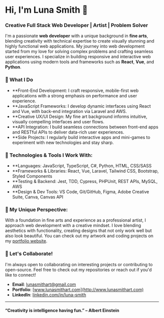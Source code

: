 # Hi, I'm Luna Smith 👋

### Creative Full Stack Web Developer | Artist | Problem Solver

I'm a passionate **web developer** with a unique background in **fine arts**, blending creativity with technical expertise to create visually stunning and highly functional web applications. My journey into web development started from my love for solving complex problems and crafting seamless user experiences. I specialize in building responsive and interactive web applications using modern tools and frameworks such as **React**, **Vue**, and **Python**.

### 🚀 What I Do
- **Front-End Development: I craft responsive, mobile-first web applications with a strong emphasis on performance and user experience.
- **JavaScript Frameworks: I develop dynamic interfaces using React and Vue, with back-end integration via Laravel and AWS.
- **Creative UX/UI Design: My fine art background informs intuitive, visually compelling interfaces and user flows.
- **API Integration: I build seamless connections between front-end apps and RESTful APIs to deliver data-rich user experiences.
- **Side Projects: I regularly build interactive apps and mini-games to experiment with new technologies and stay sharp.

### 🔧 Technologies & Tools I Work With:
- **Languages: JavaScript, TypeScript, C#, Python, HTML, CSS/SASS
- **Frameworks & Libraries: React, Vue, Laravel, Tailwind CSS, Bootstrap, Styled Components
- **Testing & Backend: Jest, TDD, Cypress, PHPUnit, REST APIs, MySQL, AWS
- **Design & Dev Tools: VS Code, Git/GitHub, Figma, Adobe Creative Suite, Canva, Canvas API

### 🎨 My Unique Perspective:
With a foundation in fine arts and experience as a professional artist, I approach web development with a creative mindset. I love blending aesthetics with functionality, creating designs that not only work well but also look beautiful. You can check out my artwork and coding projects on my [portfolio website](http://www.lunasmithart.com).

### 🌱 Let's Collaborate!
I'm always open to collaborating on interesting projects or contributing to open-source. Feel free to check out my repositories or reach out if you'd like to connect! 

- **Email**: lunasmithart@gmail.com
- **Portfolio**: [www.lunasmithart.com](http://www.lunasmithart.com)
- **LinkedIn**: [linkedin.com/in/luna-smith](https://www.linkedin.com/in/luna-smith/)

---

#### “Creativity is intelligence having fun.” – Albert Einstein

<!---
Lu-Smith/Lu-Smith is a ✨ special ✨ repository because its `README.md` (this file) appears on your GitHub profile.
You can click the Preview link to take a look at your changes.
--->
